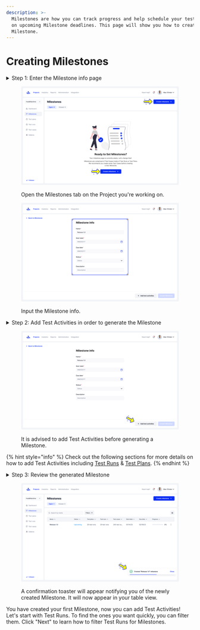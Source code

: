 ```yaml
---
description: >-
  Milestones are how you can track progress and help schedule your testing based
  on upcoming Milestone deadlines. This page will show you how to create a
  Milestone.
---
```


# Creating Milestones

<details>

<summary>Step 1: Enter the Milestone info page </summary>

On the Milestones tab of your Project click on the "Create Milestone +" button. Then input the Milestone information. This includes the following:

* Name
* Start date (MM/DD/YY)
* Due Date (MM/DD/YY)
* Status (Active, Upcoming, Blocked)

</details>

<div><figure><img src="../../../.gitbook/assets/332_Milestones 31_Milestones - Empty state (2).png" alt=""><figcaption><p>Open the Milestones tab on the Project you're working on.</p></figcaption></figure> <figure><img src="../../../.gitbook/assets/328_Milestones 28_Create milestone - Milestone info.png" alt=""><figcaption><p>Input the Milestone info.</p></figcaption></figure></div>

<details>

<summary>Step 2: Add Test Activities in order to generate the Milestone</summary>

From the Milestone information page, click on the "Test Activities" button to bring up the menu and add your Test Runs and Test Plans to the Milestone.

</details>

<figure><img src="../../../.gitbook/assets/328_Milestones 28_Create milestone - Milestone info (3).png" alt=""><figcaption><p>It is advised to add Test Activities before generating a Milestone.</p></figcaption></figure>

{% hint style="info" %}
Check out the following sections for more details on how to add Test Activities including [Test Runs](adding-test-runs-to-milestones.md) & [Test Plans](broken-reference).&#x20;
{% endhint %}

<details>

<summary>Step 3: Review the generated Milestone</summary>

After adding Test Runs or Test Plans to a Milestone and generating it, it will appear as an open Milestone on the Milestones tab of your Project.

</details>

<figure><img src="../../../.gitbook/assets/337_Milestones 36_Milestones - Open - expanded menu (2).png" alt=""><figcaption><p>A confirmation toaster will appear notifying you of the newly created Milestone. It will now appear in your table view. </p></figcaption></figure>

You have created your first Milestone, now you can add Test Activities! Let's start with Test Runs. To find the ones you want quickly, you can filter them. Click "Next" to learn how to filter Test Runs for Milestones.&#x20;
